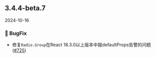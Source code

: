 ## 3.4.4-beta.7
2024-10-16
### 🐞 BugFix

- 修复`Radio.Group`在React 18.3.0以上版本中报defaultProps告警的问题 ([#725](https://github.com/sheinsight/shineout-next/pull/725))
